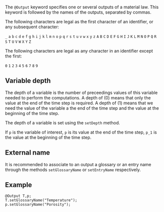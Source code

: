 The `@Output` keyword specifies one or several outputs of a material
law. This keyword is followed by the names of the outputs, separated
by commas.

The following characters are legal as the first character of an
identifier, or any subsequent character:

`_` `a` `b` `c` `d` `e` `f` `g` `h` `i` `j` `k` `l` `m`
`n` `o` `p` `q` `r` `s` `t` `u` `v` `w` `x` `y` `z`
`A` `B` `C` `D` `E` `F` `G` `H` `I` `J` `K` `L` `M`
`N` `O` `P` `Q` `R` `S` `T` `U` `V` `W` `X` `Y` `Z`

The following characters are legal as any character in an identifier
except the first:

`0` `1` `2` `3` `4` `5` `6` `7` `8` `9`

## Variable depth

The depth of a variable is the number of preceedings values of this
variable needed to perform the computations. A depth of \(0\) means
that only the value at the end of the time step is required. A depth
of \(1\) means that we need the value of the variable a the end of the
time step and the value at the beginning of the time step.

The depth of a variable is set using the `setDepth` method.

If `p` is the variable of interest, `p` is its value at the end of the
time step, `p_1` is the value at the beginning of the time step.

## External name

It is recommended to associate to an output a glossary or an entry
name through the methods `setGlossaryName` or `setEntryName`
respectively.

## Example

~~~~{.cpp}
@Output T,p;
T.setGlossaryName("Temperature");
p.setGlossaryName("Porosity");
~~~~~~~~~~~~~~~~~~~~~~~~~~~~~~
